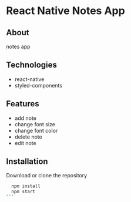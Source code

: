 # React Native Notes App

## About

notes app

## Technologies

- react-native
- styled-components

## Features

- add note
- change font size
- change font color
- delete note
- edit note

## Installation

Download or clone the repository

````bash
  npm install
  npm start
```
````
